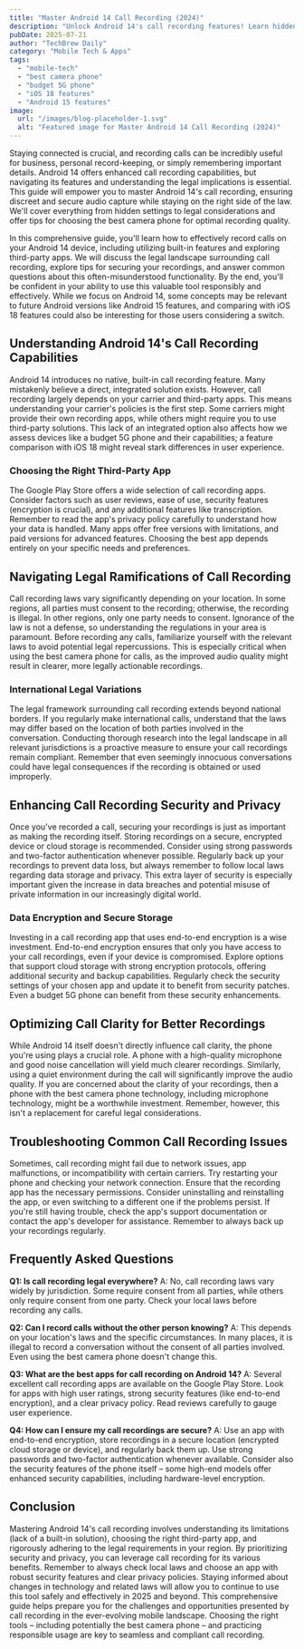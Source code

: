 ```yaml
---
title: "Master Android 14 Call Recording (2024)"
description: "Unlock Android 14's call recording features! Learn hidden settings & legal considerations for discreet & secure audio capture.  Get the complete guide now!"
pubDate: 2025-07-21
author: "TechBrew Daily"
category: "Mobile Tech & Apps"
tags:
  - "mobile-tech"
  - "best camera phone"
  - "budget 5G phone"
  - "iOS 18 features"
  - "Android 15 features"
image:
  url: "/images/blog-placeholder-1.svg"
  alt: "Featured image for Master Android 14 Call Recording (2024)"
---
```


Staying connected is crucial, and recording calls can be incredibly useful for business, personal record-keeping, or simply remembering important details.  Android 14 offers enhanced call recording capabilities, but navigating its features and understanding the legal implications is essential. This guide will empower you to master Android 14's call recording, ensuring discreet and secure audio capture while staying on the right side of the law.  We'll cover everything from hidden settings to legal considerations and offer tips for choosing the best camera phone for optimal recording quality.


In this comprehensive guide, you'll learn how to effectively record calls on your Android 14 device, including utilizing built-in features and exploring third-party apps.  We will discuss the legal landscape surrounding call recording, explore tips for securing your recordings, and answer common questions about this often-misunderstood functionality.  By the end, you'll be confident in your ability to use this valuable tool responsibly and effectively. While we focus on Android 14, some concepts may be relevant to future Android versions like Android 15 features, and comparing with iOS 18 features could also be interesting for those users considering a switch.


## Understanding Android 14's Call Recording Capabilities

Android 14 introduces no native, built-in call recording feature.  Many mistakenly believe a direct, integrated solution exists.  However, call recording largely depends on your carrier and third-party apps.  This means understanding your carrier's policies is the first step. Some carriers might provide their own recording apps, while others might require you to use third-party solutions. This lack of an integrated option also affects how we assess devices like a budget 5G phone and their capabilities; a feature comparison with iOS 18 might reveal stark differences in user experience.

### Choosing the Right Third-Party App

The Google Play Store offers a wide selection of call recording apps. Consider factors such as user reviews, ease of use, security features (encryption is crucial), and any additional features like transcription.  Remember to read the app's privacy policy carefully to understand how your data is handled.  Many apps offer free versions with limitations, and paid versions for advanced features.  Choosing the best app depends entirely on your specific needs and preferences.

## Navigating Legal Ramifications of Call Recording

Call recording laws vary significantly depending on your location.  In some regions, all parties must consent to the recording; otherwise, the recording is illegal. In other regions, only one party needs to consent.  Ignorance of the law is not a defense, so understanding the regulations in your area is paramount.  Before recording any calls, familiarize yourself with the relevant laws to avoid potential legal repercussions. This is especially critical when using the best camera phone for calls, as the improved audio quality might result in clearer, more legally actionable recordings.

###  International Legal Variations

The legal framework surrounding call recording extends beyond national borders. If you regularly make international calls, understand that the laws may differ based on the location of both parties involved in the conversation.  Conducting thorough research into the legal landscape in all relevant jurisdictions is a proactive measure to ensure your call recordings remain compliant.  Remember that even seemingly innocuous conversations could have legal consequences if the recording is obtained or used improperly.

## Enhancing Call Recording Security and Privacy

Once you've recorded a call, securing your recordings is just as important as making the recording itself.  Storing recordings on a secure, encrypted device or cloud storage is recommended.  Consider using strong passwords and two-factor authentication whenever possible.  Regularly back up your recordings to prevent data loss, but always remember to follow local laws regarding data storage and privacy. This extra layer of security is especially important given the increase in data breaches and potential misuse of private information in our increasingly digital world.

###  Data Encryption and Secure Storage

Investing in a call recording app that uses end-to-end encryption is a wise investment.  End-to-end encryption ensures that only you have access to your call recordings, even if your device is compromised.  Explore options that support cloud storage with strong encryption protocols, offering additional security and backup capabilities.  Regularly check the security settings of your chosen app and update it to benefit from security patches.  Even a budget 5G phone can benefit from these security enhancements.


##  Optimizing Call Clarity for Better Recordings

While Android 14 itself doesn't directly influence call clarity, the phone you're using plays a crucial role.  A phone with a high-quality microphone and good noise cancellation will yield much clearer recordings.  Similarly, using a quiet environment during the call will significantly improve the audio quality.  If you are concerned about the clarity of your recordings, then a phone with the best camera phone technology, including microphone technology, might be a worthwhile investment.  Remember, however, this isn't a replacement for careful legal considerations.


## Troubleshooting Common Call Recording Issues

Sometimes, call recording might fail due to network issues, app malfunctions, or incompatibility with certain carriers.  Try restarting your phone and checking your network connection.  Ensure that the recording app has the necessary permissions.  Consider uninstalling and reinstalling the app, or even switching to a different one if the problems persist.  If you're still having trouble, check the app's support documentation or contact the app's developer for assistance.  Remember to always back up your recordings regularly.


## Frequently Asked Questions

**Q1: Is call recording legal everywhere?**  A: No, call recording laws vary widely by jurisdiction.  Some require consent from all parties, while others only require consent from one party.  Check your local laws before recording any calls.

**Q2:  Can I record calls without the other person knowing?** A:  This depends on your location's laws and the specific circumstances.  In many places, it is illegal to record a conversation without the consent of all parties involved. Even using the best camera phone doesn't change this.

**Q3: What are the best apps for call recording on Android 14?** A:  Several excellent call recording apps are available on the Google Play Store.  Look for apps with high user ratings, strong security features (like end-to-end encryption), and a clear privacy policy.  Read reviews carefully to gauge user experience.

**Q4: How can I ensure my call recordings are secure?** A:  Use an app with end-to-end encryption, store recordings in a secure location (encrypted cloud storage or device), and regularly back them up. Use strong passwords and two-factor authentication whenever available.  Consider also the security features of the phone itself – some high-end models offer enhanced security capabilities, including hardware-level encryption.


## Conclusion

Mastering Android 14's call recording involves understanding its limitations (lack of a built-in solution), choosing the right third-party app, and rigorously adhering to the legal requirements in your region.  By prioritizing security and privacy, you can leverage call recording for its various benefits.  Remember to always check local laws and choose an app with robust security features and clear privacy policies.  Staying informed about changes in technology and related laws will allow you to continue to use this tool safely and effectively in 2025 and beyond.  This comprehensive guide helps prepare you for the challenges and opportunities presented by call recording in the ever-evolving mobile landscape.  Choosing the right tools – including potentially the best camera phone – and practicing responsible usage are key to seamless and compliant call recording.